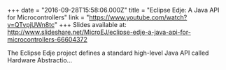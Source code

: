 +++
date = "2016-09-28T15:58:06.000Z"
title = "Eclipse Edje: A Java API for Microcontrollers"
link = "https://www.youtube.com/watch?v=QTvpjUWn8tc"
+++
Slides available at: http://www.slideshare.net/MicroEJ/eclipse-edje-a-java-api-for-microcontrollers-66604372

The Eclipse Edje project defines a standard high-level Java API called Hardware Abstractio…